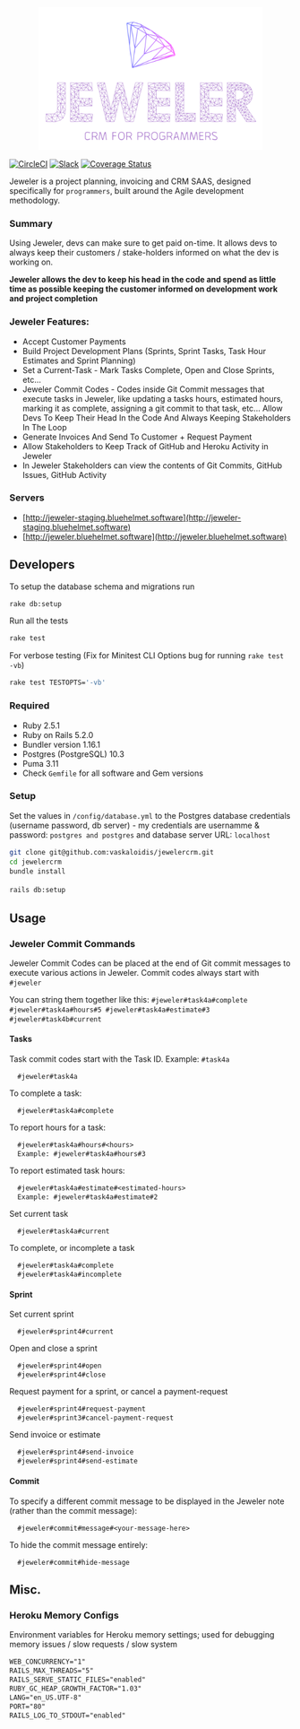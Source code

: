 <p align="center">
<a href="http://jeweler-staging.bluehelmet.software"><img width="400" src="https://raw.githubusercontent.com/vaskaloidis/jeweler/master/app/assets/images/jeweler-logo-full-alternate.png"></a>

[![CircleCI](https://circleci.com/gh/vaskaloidis/jeweler.svg?style=svg&circle-token=0695c448bed1c7ed2fc9e4d982aa38f0651ca0c4)](https://circleci.com/gh/vaskaloidis/jeweler)
[![Slack](https://img.shields.io/badge/discuss-Slack-brightgreen.svg)](https://bluehelmet.slack.com)
[![Coverage Status](https://coveralls.io/repos/github/vaskaloidis/jeweler/badge.svg?branch=master)](https://coveralls.io/github/vaskaloidis/jeweler?branch=master)

</p>

Jeweler is a project planning, invoicing and CRM SAAS, designed specifically for `programmers`, built around the Agile development methodology. 

### Summary

Using Jeweler, devs can make sure to get paid on-time. It allows devs to always keep their customers / stake-holders informed on what the dev is working on.
 
 **Jeweler allows the dev to keep his head in the code and spend as little time as possible keeping the customer informed on development work and project completion**

### Jeweler Features:
* Accept Customer Payments
* Build Project Development Plans (Sprints, Sprint Tasks, Task Hour Estimates and Sprint Planning)
* Set a Current-Task - Mark Tasks Complete, Open and Close Sprints, etc...
* Jeweler Commit Codes - Codes inside Git Commit messages that execute tasks in Jeweler, like updating a tasks hours, estimated hours, marking it as complete, assigning a git commit to that task, etc... Allow Devs To Keep Their Head In the Code And Always Keeping Stakeholders In The Loop
* Generate Invoices And Send To Customer + Request Payment
* Allow Stakeholders to Keep Track of GitHub and Heroku Activity in Jeweler
* In Jeweler Stakeholders can view the contents of Git Commits, GitHub Issues, GitHub Activity

### Servers
- [http://jeweler-staging.bluehelmet.software](http://jeweler-staging.bluehelmet.software)
- [http://jeweler.bluehelmet.software](http://jeweler.bluehelmet.software)

## Developers

To setup the database schema and migrations run

```bash 
rake db:setup
``` 

Run all the tests

```bash
rake test
```
For verbose testing
(Fix for Minitest CLI Options bug for running `rake test -vb`)
```bash
rake test TESTOPTS='-vb'
```


### Required

* Ruby 2.5.1
* Ruby on Rails 5.2.0
* Bundler version 1.16.1
* Postgres (PostgreSQL) 10.3
* Puma 3.11
* Check `Gemfile` for all software and Gem versions

### Setup

Set the values in `/config/database.yml` to the Postgres database credentials (username password, db server) - my credentials are usernamme & password: `postgres and postgres` and database server URL: `localhost`

```bash
git clone git@github.com:vaskaloidis/jewelercrm.git
cd jewelercrm
bundle install

rails db:setup
```

## Usage

### Jeweler Commit Commands

Jeweler Commit Codes can be placed at the end of Git commit messages to execute various actions in Jeweler. Commit codes always start with
`#jeweler`

You can string them together like this:
`#jeweler#task4a#complete #jeweler#task4a#hours#5 #jeweler#task4a#estimate#3 #jeweler#task4b#current`
#### Tasks
Task commit codes start with the Task ID. Example: `#task4a`
```
  #jeweler#task4a
```
To complete a task:
```
  #jeweler#task4a#complete
```
To report hours for a task:
```
  #jeweler#task4a#hours#<hours>
  Example: #jeweler#task4a#hours#3
```
To report estimated task hours:
```
  #jeweler#task4a#estimate#<estimated-hours>
  Example: #jeweler#task4a#estimate#2
```
Set current task
```
  #jeweler#task4a#current
```
To complete, or incomplete a task
```
  #jeweler#task4a#complete
  #jeweler#task4a#incomplete
```

#### Sprint
Set current sprint
```
  #jeweler#sprint4#current
```
Open and close a sprint
```
  #jeweler#sprint4#open
  #jeweler#sprint4#close
```
Request payment for a sprint, or cancel a payment-request
```
  #jeweler#sprint4#request-payment
  #jeweler#sprint3#cancel-payment-request
```
Send invoice or estimate
```
  #jeweler#sprint4#send-invoice
  #jeweler#sprint4#send-estimate
```
#### Commit
To specify a different commit message to be displayed in the Jeweler note (rather than the commit message):
```
  #jeweler#commit#message#<your-message-here>
```
To hide the commit message entirely:
```
  #jeweler#commit#hide-message
```

## Misc.
### Heroku Memory Configs
Environment variables for Heroku memory settings; used for debugging memory issues / slow requests / slow system
```cofig
WEB_CONCURRENCY="1"
RAILS_MAX_THREADS="5"
RAILS_SERVE_STATIC_FILES="enabled"
RUBY_GC_HEAP_GROWTH_FACTOR="1.03"
LANG="en_US.UTF-8"
PORT="80"
RAILS_LOG_TO_STDOUT="enabled"
```